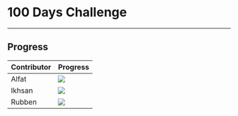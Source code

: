 # 100 Days Challenge
----------
## Progress

| Contributor             | Progress                                                                |
| ----------------- | ------------------------------------------------------------------ |
| Alfat | ![](https://geps.dev/progress/37) |
| Ikhsan | ![](https://geps.dev/progress/36)  |
| Rubben | ![](https://geps.dev/progress/37)  |


